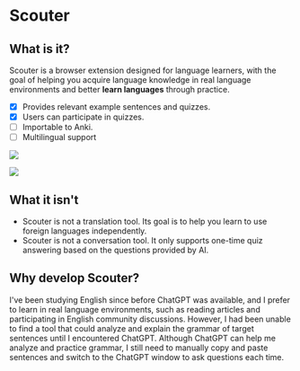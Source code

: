 # Scouter

## What is it?

Scouter is a browser extension designed for language learners, with the goal of helping you acquire language knowledge in real language environments and better **learn languages** through practice.

- [x] Provides relevant example sentences and quizzes.
- [x] Users can participate in quizzes.
- [ ] Importable to Anki.
- [ ] Multilingual support

![](https://jiangzilong-image.oss-cn-beijing.aliyuncs.com/uPic/Frame%204520230326151323.png)

![](https://jiangzilong-image.oss-cn-beijing.aliyuncs.com/uPic/Frame%204720230326151342.png)

## What it isn't

- Scouter is not a translation tool. Its goal is to help you learn to use foreign languages independently.
- Scouter is not a conversation tool. It only supports one-time quiz answering based on the questions provided by AI.

## Why develop Scouter?

I've been studying English since before ChatGPT was available, and I prefer to learn in real language environments, such as reading articles and participating in English community discussions. However, I had been unable to find a tool that could analyze and explain the grammar of target sentences until I encountered ChatGPT. Although ChatGPT can help me analyze and practice grammar, I still need to manually copy and paste sentences and switch to the ChatGPT window to ask questions each time.
